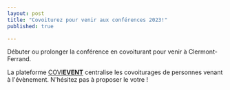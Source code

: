 ```yaml
---
layout: post
title: "Covoiturez pour venir aux conférences 2023!"
published: true

---
```


Débuter ou prolonger la conférence en covoiturant pour venir à Clermont-Ferrand.

La plateforme <a href="https://www.covievent.org/covoiturage/rencontres-des-utilisateurs-francophones-de-qgis-edition-2023/fd0136f530d30cafbd9159e45cbc3fb1">COVI<b>EVENT</b></a> centralise les covoiturages de personnes venant à l'évènement. N'hésitez pas à proposer le votre !
